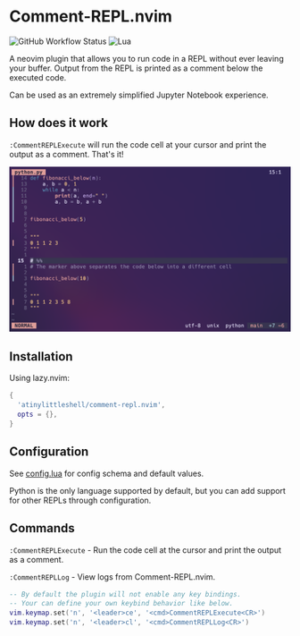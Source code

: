 # Comment-REPL.nvim

![GitHub Workflow Status](https://img.shields.io/github/actions/workflow/status/atinylittleshell/comment-repl.nvim/lint_test.yml?branch=main&style=for-the-badge)
![Lua](https://img.shields.io/badge/Made%20with%20Lua-blueviolet.svg?style=for-the-badge&logo=lua)

A neovim plugin that allows you to run code in a REPL without ever leaving your buffer. Output from the REPL is printed as a comment below the executed code.

Can be used as an extremely simplified Jupyter Notebook experience.

## How does it work

`:CommentREPLExecute` will run the code cell at your cursor and print the output as a comment. That's it!

![Screenshot](doc/screenshot.png?raw=true)

## Installation

Using lazy.nvim:

```lua
{
  'atinylittleshell/comment-repl.nvim',
  opts = {},
}
```

## Configuration

See [config.lua](lua/comment-repl/config.lua) for config schema and default values.

Python is the only language supported by default, but you can add support for other REPLs through configuration.

## Commands

`:CommentREPLExecute` - Run the code cell at the cursor and print the output as a comment.

`:CommentREPLLog` - View logs from Comment-REPL.nvim.

```lua
-- By default the plugin will not enable any key bindings.
-- Your can define your own keybind behavior like below.
vim.keymap.set('n', '<leader>ce', '<cmd>CommentREPLExecute<CR>')
vim.keymap.set('n', '<leader>cl', '<cmd>CommentREPLLog<CR>')
```

